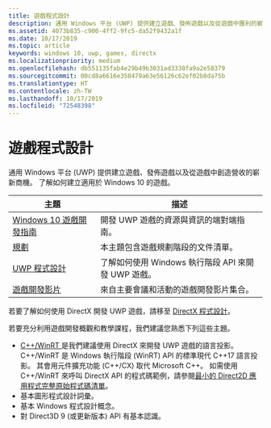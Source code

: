 ```yaml
---
title: 遊戲程式設計
description: 通用 Windows 平台 (UWP) 提供建立遊戲、發佈遊戲以及從遊戲中獲利的嶄新商機。 了解開始新的遊戲或移植現有的遊戲。
ms.assetid: 4073b835-c900-4ff2-9fc5-da52f9432a1f
ms.date: 10/17/2019
ms.topic: article
keywords: windows 10, uwp, games, directx
ms.localizationpriority: medium
ms.openlocfilehash: db551135fab4e29b49b3031ad3338fa9a2e58379
ms.sourcegitcommit: 00cd8a6616e358479a63e56126c62ef02b8da75b
ms.translationtype: HT
ms.contentlocale: zh-TW
ms.lasthandoff: 10/17/2019
ms.locfileid: "72548398"
---
```

# <a name="game-programming"></a>遊戲程式設計

通用 Windows 平台 (UWP) 提供建立遊戲、發佈遊戲以及從遊戲中創造營收的嶄新商機。 了解如何建立適用於 Windows 10 的遊戲。

| 主題 | 描述 |
|-|-|
| [Windows 10 遊戲開發指南](e2e.md) | 開發 UWP 遊戲的資源與資訊的端對端指南。 |
| [規劃](planning.md) | 本主題包含遊戲規劃階段的文件清單。 |
| [UWP 程式設計](uwp-programming.md) | 了解如何使用 Windows 執行階段 API 來開發 UWP 遊戲。 |
| [遊戲開發影片](game-development-videos.md) | 來自主要會議和活動的遊戲開發影片集合。 |

若要了解如何使用 DirectX 開發 UWP 遊戲，請移至 [DirectX 程式設計](directx-programming.md)。

若要充分利用遊戲開發概觀和教學課程，我們建議您熟悉下列這些主題。

- [C++/WinRT ](/windows/uwp/cpp-and-winrt-apis/index) 是我們建議使用 DirectX 來開發 UWP 遊戲的語言投影。 C++/WinRT 是 Windows 執行階段 (WinRT) API 的標準現代 C++17 語言投影。 其會用元件擴充功能 (C++/CX) 取代 Microsoft C++。 如需使用 C++/WinRT 來呼叫 DirectX API 的程式碼範例，請參閱[最小的 Direct2D 應用程式完整原始程式碼清單](/windows/uwp/cpp-and-winrt-apis/consume-com#full-source-code-listing-of-a-minimal-direct2d-application)。
- 基本圖形程式設計詞彙。
- 基本 Windows 程式設計概念。
- 對 Direct3D 9 (或更新版本) API 有基本認識。